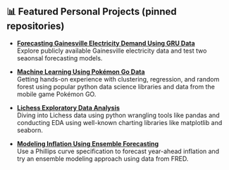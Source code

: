## 📊 Featured Personal Projects (pinned repositories)

- [**Forecasting Gainesville Electricity Demand Using GRU Data**](https://scannon2k.github.io/electricity-forecasting/)  
  Explore publicly available Gainesville electricity data and test two seaonsal forecasting models.

- [**Machine Learning Using Pokémon Go Data**](https://github.com/scannon2k/python-machine-learning/blob/main/pokemon_ml.ipynb)  
  Getting hands-on experience with clustering, regression, and random forest using popular python data science libraries and data from the mobile game Pokémon GO.

- [**Lichess Exploratory Data Analysis**](https://github.com/scannon2k/python-eda/blob/main/lichess_eda.ipynb)  
  Diving into Lichess data using python wrangling tools like pandas and conducting EDA using well-known charting libraries like matplotlib and seaborn.

- [**Modeling Inflation Using Ensemble Forecasting**](https://scannon2k.github.io/inflation-forecasting/)  
  Use a Phillips curve specification to forecast year-ahead inflation and try an ensemble modeling approach using data from FRED.
  
